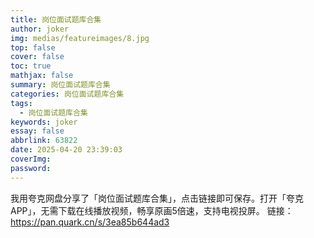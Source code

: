 ```yaml
---
title: 岗位面试题库合集
author: joker
img: medias/featureimages/8.jpg
top: false
cover: false
toc: true
mathjax: false
summary: 岗位面试题库合集
categories: 岗位面试题库合集
tags:
  - 岗位面试题库合集
keywords: joker
essay: false
abbrlink: 63822
date: 2025-04-20 23:39:03
coverImg:
password:
---
```


我用夸克网盘分享了「岗位面试题库合集」，点击链接即可保存。打开「夸克APP」，无需下载在线播放视频，畅享原画5倍速，支持电视投屏。
链接：https://pan.quark.cn/s/3ea85b644ad3
